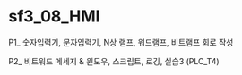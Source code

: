 # sf3_08_HMI

P1_ 숫자입력기, 문자입력기, N상 램프, 워드램프, 비트램프 회로 작성


P2_ 비트워드 메세지 & 윈도우, 스크립트, 로깅, 실습3 (PLC_T4)
